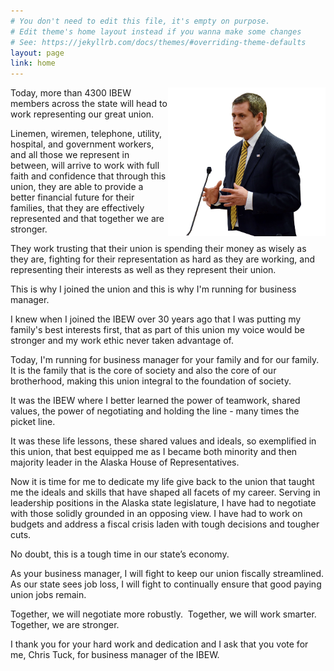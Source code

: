 ```yaml
---
# You don't need to edit this file, it's empty on purpose.
# Edit theme's home layout instead if you wanna make some changes
# See: https://jekyllrb.com/docs/themes/#overriding-theme-defaults
layout: page
link: home
---
```


<img src="images/Chris.png" style="float: right; max-width: 50%">

Today, more than 4300 IBEW members across the state will head to work representing our great union.

Linemen, wiremen, telephone, utility, hospital, and government workers, and all those we represent in between, will arrive to work with full faith and confidence that through this union, they are able to provide a better financial future for their families, that they are effectively represented and that together we are stronger.

They work trusting that their union is spending their money as wisely as they are, fighting for their representation as hard as they are working, and representing their interests as well as they represent their union.

This is why I joined the union and this is why I'm running for business manager. 

I knew when I joined the IBEW over 30 years ago that I was putting my family's best interests first, that as part of this union my voice would be stronger and my work ethic never taken advantage of. 

Today, I'm running for business manager for your family and for our family. It is the family that is the core of society and also the core of our brotherhood, making this union integral to the foundation of society.

It was the IBEW where I better learned the power of teamwork, shared values, the power of negotiating and holding the line - many times the picket line. 

It was these life lessons, these shared values and ideals, so exemplified in this union, that best equipped me as I became both minority and then majority leader in the Alaska House of Representatives.

Now it is time for me to dedicate my life give back to the union that taught me the ideals and skills that have shaped all facets of my career. Serving in leadership positions in the Alaska state legislature, I have had to negotiate with those solidly grounded in an opposing view. I have had to work on budgets and address a fiscal crisis laden with tough decisions and tougher cuts. 

No doubt, this is a tough time in our state’s economy.

As your business manager, I will fight to keep our union fiscally streamlined. As our state sees job loss, I will fight to continually ensure that good paying union jobs remain. 

Together, we will negotiate more robustly. 
Together, we will work smarter.
Together, we are stronger.

I thank you for your hard work and dedication and I ask that you vote for me, Chris Tuck, for business manager of the IBEW.
